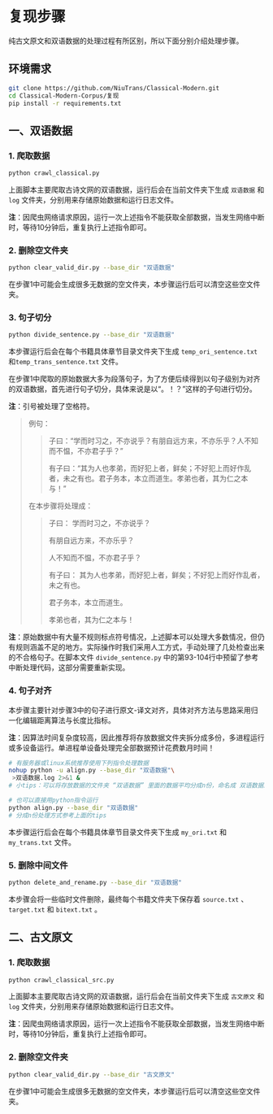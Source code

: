 # 复现步骤

纯古文原文和双语数据的处理过程有所区别，所以下面分别介绍处理步骤。

## 环境需求

```sh
git clone https://github.com/NiuTrans/Classical-Modern.git
cd Classical-Modern-Corpus/复现
pip install -r requirements.txt  
```

## 一、双语数据

### 1. 爬取数据

```sh
python crawl_classical.py
```

上面脚本主要爬取古诗文网的双语数据，运行后会在当前文件夹下生成 `双语数据` 和 `log` 文件夹，分别用来存储原始数据和运行日志文件。

**注**：因爬虫网络请求原因，运行一次上述指令不能获取全部数据，当发生网络中断时，等待10分钟后，重复执行上述指令即可。

### 2. 删除空文件夹

```sh
python clear_valid_dir.py --base_dir "双语数据"
```

在步骤1中可能会生成很多无数据的空文件夹，本步骤运行后可以清空这些空文件夹。

### 3. 句子切分

```sh
python divide_sentence.py --base_dir "双语数据"
```

本步骤运行后会在每个书籍具体章节目录文件夹下生成 `temp_ori_sentence.txt` 和`temp_trans_sentence.txt` 文件。

在步骤1中爬取的原始数据大多为段落句子，为了方便后续得到以句子级别为对齐的双语数据，首先进行句子切分，具体来说是以“。！？”这样的子句进行切分。

**注**：引号被处理了空格符。

> 例句： 
>
> >  子曰：“学而时习之，不亦说乎？有朋自远方来，不亦乐乎？人不知而不愠，不亦君子乎？”
> >  
> > 有子曰：“其为人也孝弟，而好犯上者，鲜矣；不好犯上而好作乱者，未之有也。君子务本，本立而道生。孝弟也者，其为仁之本与！”
>
> 在本步骤将处理成：
>
> > 子曰： 学而时习之，不亦说乎？
> > 
> > 有朋自远方来，不亦乐乎？
> > 
> > 人不知而不愠，不亦君子乎？ 
> > 
> > 有子曰： 其为人也孝弟，而好犯上者，鲜矣；不好犯上而好作乱者，未之有也。
> > 
> > 君子务本，本立而道生。
> > 
> > 孝弟也者，其为仁之本与！ 

**注**：原始数据中有大量不规则标点符号情况，上述脚本可以处理大多数情况，但仍有规则涵盖不足的地方。实际操作时我们采用人工方式，手动处理了几处检查出来的不合格句子。在脚本文件 `divide_sentence.py` 中的第93-104行中预留了参考中断处理代码，这部分需要重新实现。

### 4. 句子对齐

本步骤主要针对步骤3中的句子进行原文-译文对齐，具体对齐方法与思路采用归一化编辑距离算法与长度比指标。

**注**：因算法时间复杂度较高，因此推荐将存放数据文件夹拆分成多份，多进程运行或多设备运行。单进程单设备处理完全部数据预计花费数月时间！

```sh
# 有服务器或linux系统推荐使用下列指令处理数据
nohup python -u align.py --base_dir "双语数据"\
 >双语数据.log 2>&1 &
# 小tips：可以将存放数据的文件夹 “双语数据” 里面的数据平均分成n份，命名成 双语数据1 ～ 双语数据n，这执行上面命令n次（命令中的两处 双语数据 需替换成新文件夹名 双语数据n），可分成n个进程同时处理对齐脚本。
```

```sh
# 也可以直接用python指令运行
python align.py --base_dir "双语数据"
# 分成n份处理方式参考上面的tips
```

本步骤运行后会在每个书籍具体章节目录文件夹下生成 `my_ori.txt` 和`my_trans.txt` 文件。

### 5. 删除中间文件

```sh
python delete_and_rename.py --base_dir "双语数据"
```

本步骤会将一些临时文件删除，最终每个书籍文件夹下保存着 `source.txt` 、`target.txt` 和 `bitext.txt` 。

## 二、古文原文

### 1. 爬取数据

```sh
python crawl_classical_src.py
```

上面脚本主要爬取古诗文网的双语数据，运行后会在当前文件夹下生成 `古文原文` 和 `log` 文件夹，分别用来存储原始数据和运行日志文件。

**注**：因爬虫网络请求原因，运行一次上述指令不能获取全部数据，当发生网络中断时，等待10分钟后，重复执行上述指令即可。

### 2. 删除空文件夹

```sh
python clear_valid_dir.py --base_dir "古文原文"
```

在步骤1中可能会生成很多无数据的空文件夹，本步骤运行后可以清空这些空文件夹。

